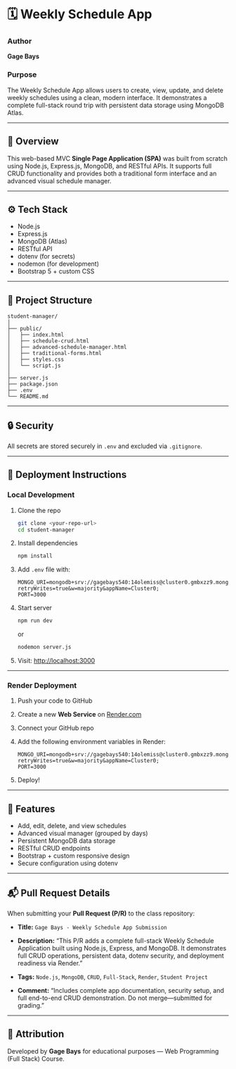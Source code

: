 # 🗓 Weekly Schedule App

### Author

**Gage Bays**

### Purpose

The Weekly Schedule App allows users to create, view, update, and delete weekly schedules using a clean, modern interface.
It demonstrates a complete full-stack round trip with persistent data storage using MongoDB Atlas.

---

## 🧠 Overview

This web-based MVC **Single Page Application (SPA)** was built from scratch using Node.js, Express.js, MongoDB, and RESTful APIs.
It supports full CRUD functionality and provides both a traditional form interface and an advanced visual schedule manager.

---

## ⚙️ Tech Stack

* Node.js
* Express.js
* MongoDB (Atlas)
* RESTful API
* dotenv (for secrets)
* nodemon (for development)
* Bootstrap 5 + custom CSS

---

## 📁 Project Structure

```
student-manager/
│
├── public/
│   ├── index.html
│   ├── schedule-crud.html
│   ├── advanced-schedule-manager.html
│   ├── traditional-forms.html
│   ├── styles.css
│   └── script.js
│
├── server.js
├── package.json
├── .env
└── README.md
```

---

## 🔒 Security

All secrets are stored securely in `.env` and excluded via `.gitignore`.

---

## 🚀 Deployment Instructions

### Local Development

1. Clone the repo

   ```bash
   git clone <your-repo-url>
   cd student-manager
   ```

2. Install dependencies

   ```bash
   npm install
   ```

3. Add `.env` file with:

   ```
   MONGO_URI=mongodb+srv://gagebays540:14olemiss@cluster0.gmbxzz9.mongodb.net/?retryWrites=true&w=majority&appName=Cluster0;
   PORT=3000
   ```

4. Start server

   ```bash
   npm run dev
   ```

   or

   ```bash
   nodemon server.js
   ```

5. Visit: [http://localhost:3000](http://localhost:3000)

---

### Render Deployment

1. Push your code to GitHub
2. Create a new **Web Service** on [Render.com](https://render.com)
3. Connect your GitHub repo
4. Add the following environment variables in Render:

   ```
   MONGO_URI=mongodb+srv://gagebays540:14olemiss@cluster0.gmbxzz9.mongodb.net/?retryWrites=true&w=majority&appName=Cluster0;
   PORT=3000
   ```
5. Deploy!

---

## 🧩 Features

* Add, edit, delete, and view schedules
* Advanced visual manager (grouped by days)
* Persistent MongoDB data storage
* RESTful CRUD endpoints
* Bootstrap + custom responsive design
* Secure configuration using dotenv

---

## 📬 Pull Request Details

When submitting your **Pull Request (P/R)** to the class repository:

* **Title:** `Gage Bays - Weekly Schedule App Submission`

* **Description:**
  “This P/R adds a complete full-stack Weekly Schedule Application built using Node.js, Express, and MongoDB.
  It demonstrates full CRUD operations, persistent data, dotenv security, and deployment readiness via Render.”

* **Tags:** `Node.js`, `MongoDB`, `CRUD`, `Full-Stack`, `Render`, `Student Project`

* **Comment:**
  “Includes complete app documentation, security setup, and full end-to-end CRUD demonstration. Do not merge—submitted for grading.”

---

## 🏁 Attribution

Developed by **Gage Bays** for educational purposes — Web Programming (Full Stack) Course.
